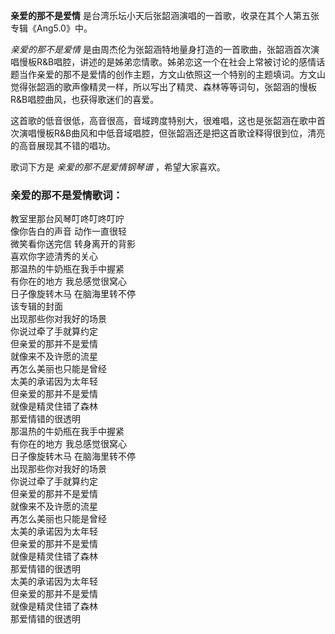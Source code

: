 

**亲爱的那不是爱情** 是台湾乐坛小天后张韶涵演唱的一首歌，收录在其个人第五张专辑《Ang5.0》中。  
  
_亲爱的那不是爱情_
是由周杰伦为张韶涵特地量身打造的一首歌曲，张韶涵首次演唱慢板R&B唱腔，讲述的是姊弟恋情歌。姊弟恋这一个在社会上常被讨论的感情话题当作亲爱的那不是爱情的创作主题，方文山依照这一个特别的主题填词。方文山觉得张韶涵的歌声像精灵一样，所以写出了精灵、森林等等词句，张韶涵的慢板R&B唱腔曲风，也获得歌迷们的喜爱。  
  
这首歌的低音很低，高音很高，音域跨度特别大，很难唱，这也是张韶涵在歌中首次演唱慢板R&B曲风和中低音域唱腔，但张韶涵还是把这首歌诠释得很到位，清亮的高音展现其不错的唱功。  
  
歌词下方是 _亲爱的那不是爱情钢琴谱_ ，希望大家喜欢。

### 亲爱的那不是爱情歌词：

教室里那台风琴叮咚叮咚叮咛  
像你告白的声音 动作一直很轻  
微笑看你送完信 转身离开的背影  
喜欢你字迹清秀的关心  
那温热的牛奶瓶在我手中握紧  
有你在的地方 我总感觉很窝心  
日子像旋转木马 在脑海里转不停  
该专辑的封面  
出现那些你对我好的场景  
你说过牵了手就算约定  
但亲爱的那并不是爱情  
就像来不及许愿的流星  
再怎么美丽也只能是曾经  
太美的承诺因为太年轻  
但亲爱的那并不是爱情  
就像是精灵住错了森林  
那爱情错的很透明  
那温热的牛奶瓶在我手中握紧  
有你在的地方 我总感觉很窝心  
日子像旋转木马 在脑海里转不停  
出现那些你对我好的场景  
你说过牵了手就算约定  
但亲爱的那并不是爱情  
就像来不及许愿的流星  
再怎么美丽也只能是曾经  
太美的承诺因为太年轻  
但亲爱的那并不是爱情  
就像是精灵住错了森林  
那爱情错的很透明  
太美的承诺因为太年轻  
但亲爱的那并不是爱情  
就像是精灵住错了森林  
那爱情错的很透明

